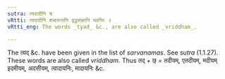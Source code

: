 ```yaml
---
sutra: त्यदादीनि च
vRtti: त्यदादीनि शब्दरूपाणि वृद्धसंज्ञानि भवन्ति ॥
vRtti_eng: The words _tyad_ &c., are also called _vriddham_.

---
```

The त्यद् &c. have been given in the list of _sarvanamas_. See _sutra_ (1.1.27). These words are also called _vriddham_. Thus तद् + छ् = तदीयम्, एतदीयम्, मदीयम् इदमीयम्, अदसीयम्, त्वादायनिः, मादायनिः &c.